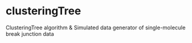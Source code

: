 # clusteringTree
ClusteringTree algorithm &amp; Simulated data generator of single-molecule break junction data
